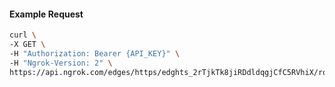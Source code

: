 <!-- Code generated for API Clients. DO NOT EDIT. -->

#### Example Request

```bash
curl \
-X GET \
-H "Authorization: Bearer {API_KEY}" \
-H "Ngrok-Version: 2" \
https://api.ngrok.com/edges/https/edghts_2rTjkTk8jiRDdldqgjCfC5RVhiX/routes/edghtsrt_2rTjkTXPH1PYTPlMMkvObvVmVDi/websocket_tcp_converter
```
